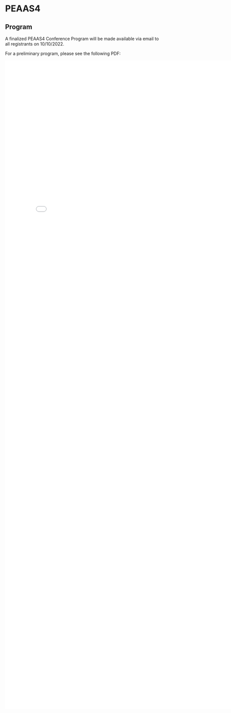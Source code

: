 # PEAAS4

## Program

A finalized PEAAS4 Conference Program will be made available via email to all registrants on 10/10/2022. 

For a preliminary program, please see the following PDF: 

<embed src="/assets/media/PEAAS4 Conference Book.pdf" width="800px" height="2100px" />


